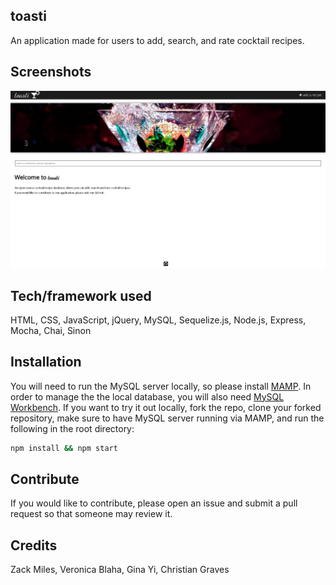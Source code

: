 ## toasti
An application made for users to add, search, and rate cocktail recipes.

## Screenshots
![](public/assets/screenshot.png)

 ## Tech/framework used
HTML, CSS, JavaScript, jQuery, MySQL, Sequelize.js, Node.js, Express, Mocha, Chai, Sinon

 ## Installation
You will need to run the MySQL server locally, so please install [MAMP](https://www.mamp.info/en/downloads/).
In order to manage the the local database, you will also need [MySQL Workbench](https://dev.mysql.com/downloads/workbench/).
If you want to try it out locally, fork the repo, clone your forked repository, make sure to have MySQL server running via MAMP, and run the following in the root directory:
```sh
npm install && npm start
```

 ## Contribute
If you would like to contribute, please open an issue and submit a pull request so that someone may review it. 

 ## Credits
Zack Miles,
Veronica Blaha,
Gina Yi,
Christian Graves
